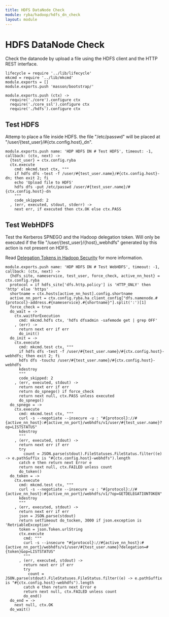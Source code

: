 ```yaml
---
title: HDFS DataNode Check
module: ryba/hadoop/hdfs_dn_check
layout: module
---
```


# HDFS DataNode Check

Check the datanode by upload a file using the HDFS client and the HTTP REST
interface.

    lifecycle = require '../lib/lifecycle'
    mkcmd = require '../lib/mkcmd'
    module.exports = []
    module.exports.push 'masson/bootstrap/'

    module.exports.push (ctx) ->
      require('./core').configure ctx
      require('./core_ssl').configure ctx
      require('./hdfs').configure ctx

## Test HDFS

Attemp to place a file inside HDFS. the file "/etc/passwd" will be placed at 
"/user/{test\_user}/#{ctx.config.host}\_dn".

    module.exports.push name: 'HDP HDFS DN # Test HDFS', timeout: -1, callback: (ctx, next) ->
      {test_user} = ctx.config.ryba
      ctx.execute
        cmd: mkcmd.test ctx, """
        if hdfs dfs -test -f /user/#{test_user.name}/#{ctx.config.host}-dn; then exit 2; fi
        echo 'Upload file to HDFS'
        hdfs dfs -put /etc/passwd /user/#{test_user.name}/#{ctx.config.host}-dn
        """
        code_skipped: 2
      , (err, executed, stdout, stderr) ->
        next err, if executed then ctx.OK else ctx.PASS

## Test WebHDFS

Test the Kerberos SPNEGO and the Hadoop delegation token. Will only be 
executed if the file "/user/{test\_user}/{host}\_webhdfs" generated by this action 
is not present on HDFS.

Read [Delegation Tokens in Hadoop Security](http://www.kodkast.com/blogs/hadoop/delegation-tokens-in-hadoop-security) 
for more information.

    module.exports.push name: 'HDP HDFS DN # Test WebHDFS', timeout: -1, callback: (ctx, next) ->
      {hdfs_site, nameservice, test_user, force_check, active_nn_host} = ctx.config.ryba
      protocol = if hdfs_site['dfs.http.policy'] is 'HTTP_ONLY' then 'http' else 'https'
      shortname = ctx.hosts[active_nn_host].config.shortname
      active_nn_port = ctx.config.ryba.ha_client_config["dfs.namenode.#{protocol}-address.#{nameservice}.#{shortname}"].split(':')[1]
      force_check = true
      do_wait = ->
        ctx.waitForExecution
          cmd: mkcmd.hdfs ctx, 'hdfs dfsadmin -safemode get | grep OFF'
        , (err) ->
          return next err if err
          do_init()
      do_init = ->
        ctx.execute
          cmd: mkcmd.test ctx, """
          if hdfs dfs -test -f /user/#{test_user.name}/#{ctx.config.host}-webhdfs; then exit 2; fi
          hdfs dfs -touchz /user/#{test_user.name}/#{ctx.config.host}-webhdfs
          kdestroy
          """
          code_skipped: 2
        , (err, executed, stdout) ->
          return next err if err
          return do_spnego() if force_check
          return next null, ctx.PASS unless executed
          do_spnego()
      do_spnego = ->
        ctx.execute
          cmd: mkcmd.test ctx, """
          curl -s --negotiate --insecure -u : "#{protocol}://#{active_nn_host}:#{active_nn_port}/webhdfs/v1/user/#{test_user.name}?op=LISTSTATUS"
          kdestroy
          """
        , (err, executed, stdout) ->
          return next err if err
          try
            count = JSON.parse(stdout).FileStatuses.FileStatus.filter((e) -> e.pathSuffix is "#{ctx.config.host}-webhdfs").length
          catch e then return next Error e
          return next null, ctx.FAILED unless count
          do_token()
      do_token = ->
        ctx.execute
          cmd: mkcmd.test ctx, """
          curl -s --negotiate --insecure -u : "#{protocol}://#{active_nn_host}:#{active_nn_port}/webhdfs/v1/?op=GETDELEGATIONTOKEN"
          kdestroy
          """
        , (err, executed, stdout) ->
          return next err if err
          json = JSON.parse(stdout)
          return setTimeout do_tocken, 3000 if json.exception is 'RetriableException'
          token = json.Token.urlString
          ctx.execute
            cmd: """
            curl -s --insecure "#{protocol}://#{active_nn_host}:#{active_nn_port}/webhdfs/v1/user/#{test_user.name}?delegation=#{token}&op=LISTSTATUS"
            """
          , (err, executed, stdout) ->
            return next err if err
            try
              count = JSON.parse(stdout).FileStatuses.FileStatus.filter((e) -> e.pathSuffix is "#{ctx.config.host}-webhdfs").length
            catch e then return next Error e
            return next null, ctx.FAILED unless count
            do_end()
      do_end = ->
        next null, ctx.OK
      do_wait()




